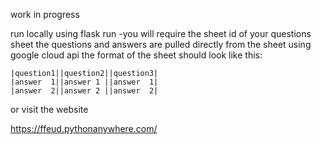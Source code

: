 work in progress

run locally using flask run
-you will require the sheet id of your questions sheet
the questions and answers are pulled directly from the sheet using google cloud api
the format of the sheet should look like this:
```
|question1||question2||question3|
|answer  1||answer 1 ||answer  1|
|answer  2||answer 2 ||answer  2|
```
or visit the website

https://ffeud.pythonanywhere.com/

